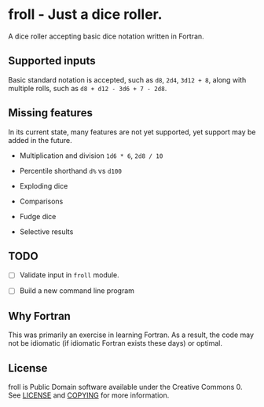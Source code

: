 # froll - Just a dice roller.

A dice roller accepting basic dice notation written in Fortran.

## Supported inputs

Basic standard notation is accepted, such as `d8`, `2d4`, `3d12 + 8`, along with multiple rolls, such as `d8 + d12 - 3d6 + 7 - 2d8`.

## Missing features

In its current state, many features are not yet supported, yet support may be added in the future.

- Multiplication and division `1d6 * 6`, `2d8 / 10`

- Percentile shorthand `d%` vs `d100`

- Exploding dice

- Comparisons

- Fudge dice

- Selective results

## TODO

- [ ] Validate input in `froll` module.

- [ ] Build a new command line program

## Why Fortran

This was primarily an exercise in learning Fortran. As a result, the code may not be idiomatic (if idiomatic Fortran exists these days) or optimal.

## License

froll is Public Domain software available under the Creative Commons 0. See [LICENSE](LICENSE) and [COPYING](COPYING) for more information.
